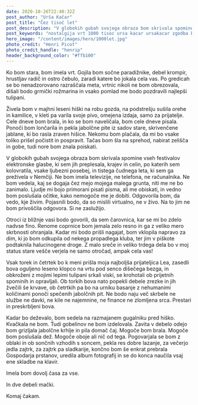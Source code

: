 ```yaml
---
date: 2020-10-26T22:40:32Z
post_author: "Urša Kačar"
post_title: "Čez tisoč let"
post_description: "V globokih gubah svojega obraza bom skrivala spomine vseh festivalov elektronske glasbe, ki sem jih preplesala, krajev in celin, po katerih sem kolovratila, vsake ljubezni posebej, in tistega čudnega leta, ki sem ga preživela v Nemčiji."
post_keywords: "nostalgija vrt 1000 tisoc ursa kacar ursakacar zgodba blog"
hero_image: "/content/images/hero/1000let.jpg"
photo_credit: "Henri Picot"
photo_credit_handle: "henrip"
header_background_color: "#ffb100"
---
```


Ko bom stara, bom imela vrt. Gojila bom sočne paradižnike, debel krompir, hrustljav radič in ostro čebulo, zaradi katere bo jokala cela vas. Po gredicah se bo nenadzorovano razraščala meta, vrtnic nikoli ne bom obrezovala, dišali bodo grmički rožmarina in vsako pomlad me bodo pozdravili najlepši tulipani.

Živela bom v majhni leseni hiški na robu gozda, na podstrešju sušila orehe in kamilice, v kleti pa varila svoje pivo, omejena izdaja, samo za prijatelje. Cele dneve bom brala, in ko se bom naveličala, bom cele dneve pisala. Ponoči bom lončarila in pekla jabolčne pite iz sadov stare, skrivenčene jablane, ki bo rasla zraven hišice. Nekomu bom plačala, da mi bo vsake toliko prišel počistit in pospravit. Tačas bom šla na sprehod, nabirat zelišča in gobe, tudi nore bom znala poiskati.

V globokih gubah svojega obraza bom skrivala spomine vseh festivalov elektronske glasbe, ki sem jih preplesala, krajev in celin, po katerih sem kolovratila, vsake ljubezni posebej, in tistega čudnega leta, ki sem ga preživela v Nemčiji. Ne bom imela televizije, ne telefona, ne računalnika. Ne bom vedela, kaj se dogaja čez mejo mojega malega grunta, niti me ne bo zanimalo. Ljudje mi bojo primorani pisati pisma, ali me obiskati, in vedno bom poslušala očitke, kako nemogoče me je dobiti. Odgovorila bom, da vedo, kje živim. Pojasnili bodo, da so mislili virtualno, ne v živo. Na to jim ne bom privoščila odgovora. Si ne zaslužijo.

Otroci iz bližnje vasi bodo govorili, da sem čarovnica, kar se mi bo zdelo nadvse fino. Renome coprnice bom jemala zelo resno in ga z veliko mero skrbnosti ohranjala. Kadar mi bodo prišli nagajat, bom vklopila napravo za dim, ki jo bom odkupila od nekega propadlega kluba, ter jim v piškote podtaknila halucinogene droge. Z malo sreče in veliko trdega dela bo v moj status stare vešče verjela ne samo otročad, ampak cela vas!

Vsak torek in četrtek bo k meni prišla moja najboljša prijateljica Lea, zasedli bova oguljeno leseno klopco na vrtu pod senco dišečega bezga, in obkroženi z mojimi lepimi tulipani srkali viski, se krohotali ob prijetnih spominih in opravljali. Ob torkih bova nato popekli debele zrezke in jih žvečili še krvave, ob četrtkih pa bo na urniku basanje z nehumanimi količinami ponoči spečenih jabolčnih pit. Ne bodo naju več skrbele ne službe ne davki, ne kile ne najemnine, ne finance ne zlomljena srca. Prestari in preskrbljeni bova.

Kadar bo deževalo, bom sedela na razmajanem gugalniku pred hiško. Kvačkala ne bom. Tudi gobelinov ne bom izdelovala. Zavita v debelo odejo bom grizljala jabolčne krhlje in pila domač čaj. Mogoče bom brala. Mogoče bom poslušala dež. Mogoče oboje ali nič od tega. Pogovarjala se bom z oblaki in ob sončnih vzhodih s soncem, pekla res dobre lazanje, za večerjo jedla zajtrk, za zajtrk pa sladkarije, končno bom še enkrat prebrala Gospodarja prstanov, uredila album fotografij in se do konca naučila vsaj ene skladbe na klavir.

Imela bom dovolj časa za vse.

In dve debeli mački.

Komaj čakam.
